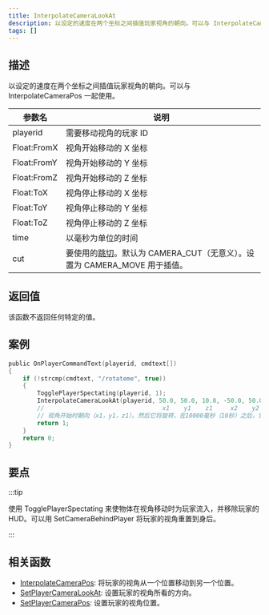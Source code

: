```yaml
---
title: InterpolateCameraLookAt
description: 以设定的速度在两个坐标之间插值玩家视角的朝向。可以与 InterpolateCameraPos 一起使用。
tags: []
---
```


## 描述

以设定的速度在两个坐标之间插值玩家视角的朝向。可以与 InterpolateCameraPos 一起使用。

| 参数名      | 说明                                                                                                    |
| ----------- | ------------------------------------------------------------------------------------------------------- |
| playerid    | 需要移动视角的玩家 ID                                                                                   |
| Float:FromX | 视角开始移动的 X 坐标                                                                                   |
| Float:FromY | 视角开始移动的 Y 坐标                                                                                   |
| Float:FromZ | 视角开始移动的 Z 坐标                                                                                   |
| Float:ToX   | 视角停止移动的 X 坐标                                                                                   |
| Float:ToY   | 视角停止移动的 Y 坐标                                                                                   |
| Float:ToZ   | 视角停止移动的 Z 坐标                                                                                   |
| time        | 以毫秒为单位的时间                                                                                      |
| cut         | 要使用的[跳切](./resources/cameracutstyles)。默认为 CAMERA_CUT（无意义）。设置为 CAMERA_MOVE 用于插值。 |

## 返回值

该函数不返回任何特定的值。

## 案例

```c
public OnPlayerCommandText(playerid, cmdtext[])
{
    if (!strcmp(cmdtext, "/rotateme", true))
    {
        TogglePlayerSpectating(playerid, 1);
        InterpolateCameraLookAt(playerid, 50.0, 50.0, 10.0, -50.0, 50.0, 10.0, 10000, CAMERA_MOVE);
        //                                 x1    y1    z1     x2    y2    z2
        // 视角开始时朝向（x1，y1，z1）。然后它将旋转，在10000毫秒（10秒）之后，它将看向（x2, y2, z2）。
        return 1;
    }
    return 0;
}
```

## 要点

:::tip

使用 TogglePlayerSpectating 来使物体在视角移动时为玩家流入，并移除玩家的 HUD。可以用 SetCameraBehindPlayer 将玩家的视角重置到身后。

:::

## 相关函数

- [InterpolateCameraPos](InterpolateCameraPos): 将玩家的视角从一个位置移动到另一个位置。
- [SetPlayerCameraLookAt](SetPlayerCameraLookAt): 设置玩家的视角所看的方向。
- [SetPlayerCameraPos](SetPlayerCameraPos): 设置玩家的视角位置。
